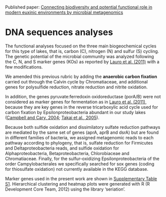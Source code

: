 Published paper: [Connecting biodiversity and potential functional role in modern euxinic environments by microbial metagenomics](https://www.nature.com/articles/ismej2014254)

# DNA sequences analyses

The functional analyses focused on the three main biogeochemical cycles for this type of lakes, that is, carbon (C), nitrogen (N) and sulfur (S) cycling. The genetic potential of the microbial community was analyzed following the C, N, and S marker genes (KOs) as reported by [Lauro et al. (2011)](https://www.nature.com/articles/ismej2010185) with a few modifications.

We amended this previous rubric by adding the **anaerobic carbon fixation** carried out through the Calvin cycle by Chromatiaceae, and additional genes for polysulfide reduction, nitrate reduction and nitrite oxidation.

In addition, the genes pyruvate:ferredoxin oxidoreductase (porA/B) were not considered as marker genes for fermentation as in [Lauro et al. (2011)](https://www.nature.com/articles/ismej2010185), because they are key genes in the reverse tricarboxylic acid cycle used for carbon fixation by Epsilonproteobacteria abundant in our study lakes ([Campbell and Cary, 2004](https://aem.asm.org/content/70/10/6282); [Takai et al., 2005](https://aem.asm.org/content/71/11/7310)).

Because both sulfide oxidation and dissimilatory sulfate reduction pathways are mediated by the same set of genes (aprA, aprB and dsrA) but are found in different families of bacteria, we assigned metagenomic reads to each pathway according to phylogeny, that is, sulfate reduction for Firmicutes and Deltaproteobacteria reads, and sulfide oxidation for Alphaproteobacteria, Betaproteobacteria, Chlorobiaceae and Chromatiaceae. Finally, for the sulfur-oxidizing Epsilonproteobacteria of the order Campylobacterales we specifically searched for sox genes (coding for thiosulfate oxidation) not currently available in the KEGG database.

Marker genes used in the present work are shown in [Supplementary Table S1](https://media.nature.com/original/nature-assets/ismej/journal/v9/n7/extref/ismej2014254x2.pdf). Hierarchical clustering and heatmap plots were generated with R (R Development Core Team, 2012) using the library ‘seriation’.
